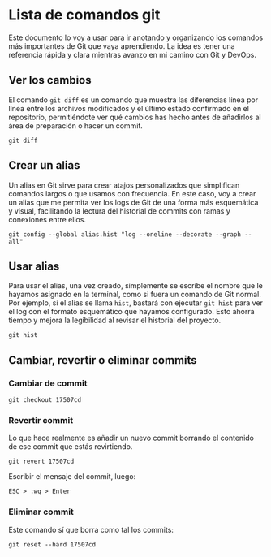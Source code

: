 # Lista de comandos git

Este documento lo voy a usar para ir anotando y organizando los comandos más importantes de Git que vaya aprendiendo. La idea es tener una referencia rápida y clara mientras avanzo en mi camino con Git y DevOps.

## Ver los cambios
El comando `git diff` es un comando que muestra las diferencias línea por línea entre los archivos modificados y el último estado confirmado en el repositorio, permitiéndote ver qué cambios has hecho antes de añadirlos al área de preparación o hacer un commit.

```
git diff
```

## Crear un alias
Un alias en Git sirve para crear atajos personalizados que simplifican comandos largos o que usamos con frecuencia. En este caso, voy a crear un alias que me permita ver los logs de Git de una forma más esquemática y visual, facilitando la lectura del historial de commits con ramas y conexiones entre ellos.

```
git config --global alias.hist "log --oneline --decorate --graph --all"
```

## Usar alias
Para usar el alias, una vez creado, simplemente se escribe el nombre que le hayamos asignado en la terminal, como si fuera un comando de Git normal. Por ejemplo, si el alias se llama `hist`, bastará con ejecutar `git hist` para ver el log con el formato esquemático que hayamos configurado. Esto ahorra tiempo y mejora la legibilidad al revisar el historial del proyecto.

```
git hist
```

## Cambiar, revertir o eliminar commits

### Cambiar de commit
```
git checkout 17507cd
```

### Revertir commit  
Lo que hace realmente es añadir un nuevo commit borrando el contenido de ese commit que estás revirtiendo.

```
git revert 17507cd
```
Escribir el mensaje del commit, luego:
```
ESC > :wq > Enter
```

### Eliminar commit  
Este comando sí que borra como tal los commits:

```
git reset --hard 17507cd
```
